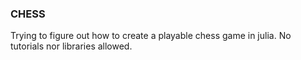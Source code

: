 ### CHESS
Trying to figure out how to create a playable chess game in julia. No tutorials nor libraries allowed.
